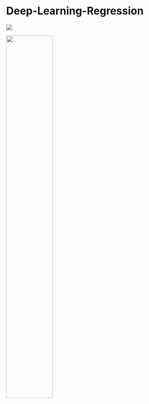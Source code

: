 # Deep-Learning-Regression



<a href="https://www.youtube.com/watch?v=aeb_FqoP1Os&list=PLG10GH7d9-Lsqi_e--n8cDLB5WGRfVU7l" target="_blank"><img src="internals/img/subtitler-intro-imgur.gif"></a>




[<img src="https://img.youtube.com/vi/aeb_FqoP1Os&list=PLG10GH7d9-Lsqi_e--n8cDLB5WGRfVU7l/maxresdefault.jpg" width="50%">](https://youtu.be/aeb_FqoP1Os&list=PLG10GH7d9-Lsqi_e--n8cDLB5WGRfVU7l)


